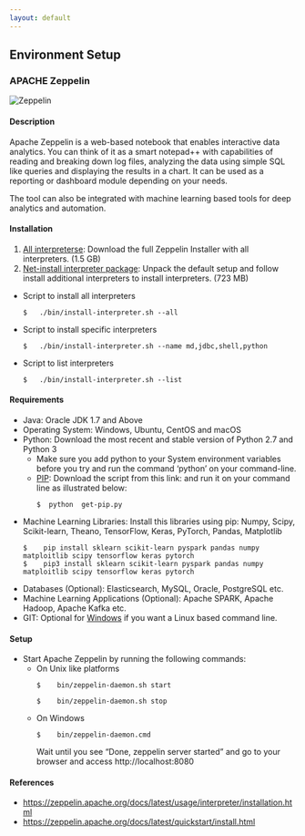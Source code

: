 ```yaml
---
layout: default
---
```


## Environment Setup

### APACHE Zeppelin
![Zeppelin](../../assets/images/notebook.png)
#### Description
Apache Zeppelin is a web-based notebook that enables interactive data analytics. You can think of it as a smart notepad++ with capabilities of reading and breaking down log files, analyzing the data using simple SQL like queries and displaying the results in a chart. It can be used as a reporting or dashboard module depending on your needs.

The tool can also be integrated with machine learning based tools for deep analytics and automation.

#### Installation
1. [All interpreterse](https://downloads.apache.org/zeppelin/zeppelin-0.9.0-preview1/zeppelin-0.9.0-preview1-bin-all.tgz):  Download the full Zeppelin Installer with all interpreters. (1.5 GB)
2. [Net-install interpreter package](https://downloads.apache.org/zeppelin/zeppelin-0.9.0-preview1/zeppelin-0.9.0-preview1-bin-netinst.tgz): Unpack the default setup and follow install additional interpreters to install interpreters. (723 MB)
  - Script to install all interpreters
    ```
    $   ./bin/install-interpreter.sh --all
    ```
  - Script to install specific interpreters
    ```
    $   ./bin/install-interpreter.sh --name md,jdbc,shell,python
    ```
  - Script to list interpreters
    ```
    $   ./bin/install-interpreter.sh --list
    ```

#### Requirements
- Java: Oracle JDK 1.7 and Above
- Operating System: Windows, Ubuntu, CentOS and macOS
- Python: Download the most recent and stable version of Python 2.7 and Python 3
  - Make sure you add python to your System environment variables before you try and run the command ‘python’ on your command-line.
  - [PIP](https://bootstrap.pypa.io/get-pip.py): Download the script from this link:  and run it on your command line as illustrated below:
    ```
    $  python  get-pip.py
    ```
- Machine Learning Libraries: Install this libraries using pip: Numpy, Scipy, Scikit-learn, Theano, TensorFlow, Keras, PyTorch, Pandas, Matplotlib
  ```
  $    pip install sklearn scikit-learn pyspark pandas numpy matploitlib scipy tensorflow keras pytorch
  $    pip3 install sklearn scikit-learn pyspark pandas numpy matploitlib scipy tensorflow keras pytorch
  ```
- Databases (Optional): Elasticsearch, MySQL, Oracle, PostgreSQL etc.
- Machine Learning Applications (Optional): Apache SPARK, Apache Hadoop, Apache Kafka etc.
- GIT: Optional for [Windows](https://git-scm.com/downloads) if you want a Linux based command line. 

#### Setup
- Start Apache Zeppelin by running the following commands:
  - On Unix like platforms
    ```
    $    bin/zeppelin-daemon.sh start
    ```
    ```
    $    bin/zeppelin-daemon.sh stop
    ```    
  - On Windows
    ```
    $    bin/zeppelin-daemon.cmd
    ```
    Wait until you see “Done, zeppelin server started” and go to your browser and access http://localhost:8080 

#### References
- https://zeppelin.apache.org/docs/latest/usage/interpreter/installation.html 
- https://zeppelin.apache.org/docs/latest/quickstart/install.html 

